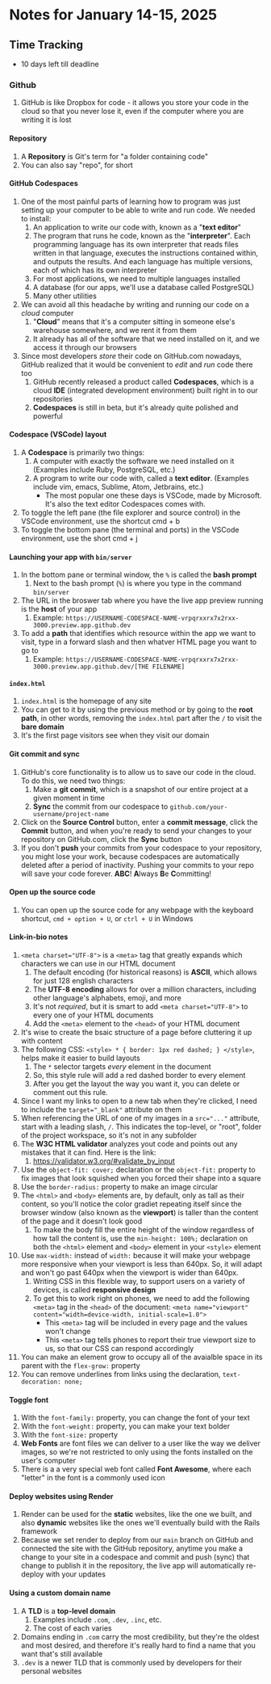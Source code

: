 # Notes for January 14-15, 2025

## Time Tracking

- 10 days left till deadline

### Github

1. GitHub is like Dropbox for code - it allows you store your code in the cloud so that you never lose it, even if the computer where you are writing it is lost

#### Repository

1. A **Repository** is Git's term for "a folder containing code"
2. You can also say "repo", for short

#### GitHub Codespaces

1. One of the most painful parts of learning how to program was just setting up your computer to be able to write and run code. We needed to install:
    1. An application to write our code with, known as a "**text editor**"
    2. The program that runs he code, known as the "**interpreter**". Each programming language has its own interpreter that reads files written in that language, executes the instructions contained within, and outputs the results. And each language has multiple versions, each of which has its own interpreter
    3. For most applications, we need to multiple languages installed
    4. A database (for our apps, we'll use a database called PostgreSQL)
    5. Many other utilities
2. We can avoid all this headache by writing and running our code on a *cloud* computer
    1. "**Cloud**" means that it's a computer sitting in someone else's warehouse somewhere, and we rent it from them
    2. It already has all of the software that we need installed on it, and we access it through our browsers
3. Since most developers *store* their code on GitHub.com nowadays, GitHub realized that it would be convenient to *edit* and *run* code there too
    1. GitHub recently released a product called **Codespaces**, which is a cloud **IDE** (integrated development environment) built right in to our repositories
    2. **Codespaces** is still in beta, but it's already quite polished and powerful

#### Codespace (VSCode) layout

1. A **Codespace** is primarily two things:
    1. A computer with exactly the software we need installed on it (Examples include Ruby, PostgreSQL, etc.)
    2. A program to write our code with, called a **text editor**. (Examples include vim, emacs, Sublime, Atom, Jetbrains, etc.)
        - The most popular one these days is VSCode, made by Microsoft. It's also the text editor Codespaces comes with.
2. To toggle the left pane (the file explorer and source control) in the VSCode environment, use the shortcut cmd + b
3. To toggle the bottom pane (the terminal and ports) in the VSCode environment, use the short cmd + j

#### Launching your app with `bin/server`

1. In the bottom pane or terminal window, the `%` is called the **bash prompt**
    1. Next to the bash prompt (`%`) is where you type in the command `bin/server`
2. The URL in the broswer tab where you have the live app preview running is the **host** of your app
    1. Example: `https://USERNAME-CODESPACE-NAME-vrpqrxxrx7x2rxx-3000.preview.app.github.dev`
3. To add a **path** that identifies which resource within the app we want to visit, type in a forward slash and then whatver HTML page you want to go to
    1. Example: `https://USERNAME-CODESPACE-NAME-vrpqrxxrx7x2rxx-3000.preview.app.github.dev/[THE FILENAME]`

#### `index.html`

1. `index.html` is the homepage of any site
2. You can get to it by using the previous method or by going to the **root path**, in other words, removing the `index.html` part after the `/` to visit the **bare domain**
3. It's the first page visitors see when they visit our domain

#### Git commit and sync

1. GitHub's core functionality is to allow us to save our code in the cloud. To do this, we need two things:
    1. Make a **git commit**, which is a snapshot of our entire project at a given moment in time
    2. **Sync** the commit from our codespace to `github.com/your-username/project-name`
3. Click on the **Source Control** button, enter a **commit message**, click the **Commit** button, and when you're ready to send your changes to your repository on GitHub.com, click the **Sync** button
4. If you don't **push** your commits from your codespace to your repository,  you might lose your work, because codespaces are automatically deleted after a period of inactivity. Pushing your commits to your repo will save your code forever. **ABC**! **A**lways **B**e **C**ommitting!

#### Open up the source code

1. You can open up the source code for any webpage with the keyboard shortcut, `cmd + option + U`, or `ctrl + U` in Windows

#### Link-in-bio notes

1. `<meta charset="UTF-8">` is a `<meta>` tag that greatly expands which characters we can use in our HTML document
    1. The default encoding (for historical reasons) is **ASCII**, which allows for just 128 english characters
    2. The **UTF-8 encoding** allows for over a million characters, including other language's alphabets, emoji, and more
    3. It's not *required*, but it is smart to add `<meta charset="UTF-8">` to every one of your HTML documents
    4. Add the `<meta>` element to the `<head>` of your HTML document
2. It's wise to create the bsaic structure of a page before cluttering it up with content
3. The following CSS: `<style> * { border: 1px red dashed; } </style>`, helps make it easier to build layouts
    1. The `*` selector targets *every* element in the document
    2. So, this style rule will add a red dashed border to every element
    3. After you get the layout the way you want it, you can delete or comment out this rule.
4. Since I want my links to open to a new tab when they're clicked, I need to include the `target="_blank"` attribute on them
5. When referencing the URL of one of my images in a `src="..."` attribute, start with a leading slash, `/`. This indicates the top-level, or "root", folder of the project workspace, so it's not in any subfolder
6. The **W3C HTML validator** analyzes yout code and points out any mistakes that it can find. Here is the link:
    1. https://validator.w3.org/#validate_by_input
7. Use the `object-fit: cover;` declaration or the `object-fit:` property to fix images that look squished when you forced their shape into a square
8. Use the `border-radius:` property to make an image circular
9. The `<html>` and `<body>` elements are, by default, only as tall as their content, so you'll notice the color gradiet repeating itself since the browser window (also known as the **viewport**) is taller than the content of the page and it doesn't look good
    1. To make the body fill the entire height of the window regardless of how tall the content is, use the `min-height: 100%;` declaration on both the `<html>` element and `<body>` element in your `<style>` element
10. Use `max-width:` instead of `width:` because it will make your webpage more responsive when your viewport is less than 640px. So, it will adapt and won't go past 640px when the viewport is wider than 640px.
    1. Writing CSS in this flexible way, to support users on a variety of devices, is called **responsive design**
    2. To get this to work right on phones, we need to add the following `<meta>` tag in the `<head>` of the document: `<meta name="viewport" content="width=device-width, initial-scale=1.0">`
        - This `<meta>` tag will be included in every page and the values won't change
        - This `<meta>` tag tells phones to report their true viewport size to us, so that our CSS can respond accordingly
11. You can make an element grow to occupy all of the avaialble space in its parent with the `flex-grow:` property
12. You can remove underlines from links using the declaration, `text-decoration: none;`

#### Toggle font

1. With the `font-family:` property, you can change the font of your text
2. With the `font-weight:` property, you can make your text bolder
3. With the `font-size:` property
4. **Web Fonts** are font files we can deliver to a user like the way we deliver images, so we're not restricted to only using the fonts installed on the user's computer
5. There is a a very special web font called **Font Awesome**, where each "letter" in the font is a commonly used icon

#### Deploy websites using Render

1. Render can be used for the **static** websites, like the one we built, and also **dynamic** websites like the ones we'll eventually build with the Rails framework
2. Because we set render to deploy from our `main` branch on GitHub and connected the site with the GitHub repository, anytime you make a change to your site in a codespace and commit and push (sync) that change to publish it in the repository, the live app will automatically re-deploy with your updates

#### Using a custom domain name

1. A **TLD** is a **top-level domain**
    1. Examples include `.com`, `.dev`, `.inc`, etc.
    2. The cost of each varies
2. Domains ending in `.com` carry the most credibility, but they're the oldest and most desired, and therefore it's really hard to find a name that you want that's still available
3. `.dev` is a newer TLD that is commonly used by developers for their personal websites